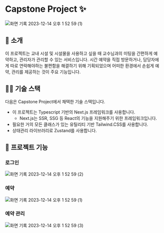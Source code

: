 # Capstone Project ✨

![화면 기록 2023-12-14 오후 1 52 59 (1)](https://github.com/K-im-jinwoo/capstone-front/assets/71208129/966c93ba-c4d0-4fd3-9274-9cf5a4f76f33)

## 🤖 소개

이 프로젝트는 교내 시설 및 시설물을 사용하고 싶을 때 교수님과의 미팅을 간편하게 예약하고, 관리자가 관리할 수 있는 서비스입니다.
시간 예약을 직접 방문하거나, 담당자에게 따로 연락해야하는 불편함을 해결하기 위해 기획되었으며 어떠한 환경에서 손쉽게 예약, 관리를 제공하는 것이 주요 기능입니다.

## 👨‍💻 기술 스택
다음은 Capstone Project에서 채택한 기술 스택입니다.
- 이 프로젝트는 Typescript 기반의 Next.js 프레임워크를 사용합니다.
  - Next.js는 SSR, SSG 등 React의 기능을 지원해주기 위한 프레임워크입니다.
- 필요한 거의 모든 클래스가 있는 유틸리티 기반 Tailwind.CSS를 사용합니다.
- 상태관리 라이브러리로 Zustand를 사용합니다.

## 🚀 프로젝트 기능
### 로그인
![화면 기록 2023-12-14 오후 1 52 59 (2)](https://github.com/K-im-jinwoo/capstone-front/assets/71208129/53008804-9bad-42ac-9e23-15d897a99d8d)

### 예약
![화면 기록 2023-12-14 오후 1 52 59 (1)](https://github.com/K-im-jinwoo/capstone-front/assets/71208129/1a2db79a-916d-4450-add1-58bafc24afdb)

### 예약 관리
![화면 기록 2023-12-14 오후 1 52 59 (3)](https://github.com/K-im-jinwoo/capstone-front/assets/71208129/363c3d50-9e67-4777-bcbc-aadca45e7207)
